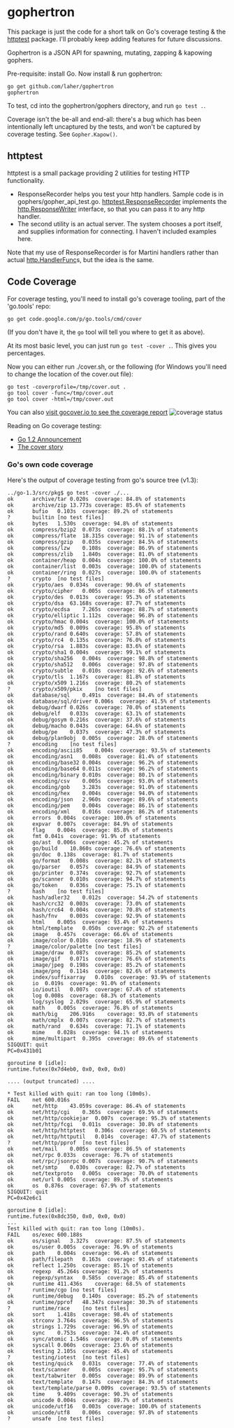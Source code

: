 gophertron
==========

This package is just the code for a short talk on Go's coverage testing & the [httptest](http://golang.org/pkg/net/http/httptest/) package. I'll probably keep adding features for future discussions.

Gophertron is a JSON API for spawning, mutating, zapping & kapowing gophers.

Pre-requisite: install Go. Now install & run gophertron:

	go get github.com/laher/gophertron
	gophertron

To test, cd into the gophertron/gophers directory, and run `go test .`. 

Coverage isn't the be-all and end-all: there's a bug which has been intentionally left uncaptured by the tests, and won't be captured by coverage testing. See `Gopher.Kapow()`. 


httptest
--------

httptest is a small package providing 2 utilities for testing HTTP functionality. 
 
 * ResponseRecorder helps you test your http handlers. Sample code is in gophers/gopher_api_test.go. [httptest.ResponseRecorder](http://golang.org/pkg/net/http/httptest/#ResponseRecorder) implements the [http.ResponseWriter](http://golang.org/pkg/net/http/#ResponseWriter) interface, so that you can pass it to any http handler.
 * The second utility is an actual server. The system chooses a port itself, and supplies information for connecting. I haven't included examples here.

Note that my use of ResponseRecorder is for Martini handlers rather than actual [http.HandlerFunc](http://golang.org/pkg/net/http/#HandlerFunc)s, but the idea is the same.

Code Coverage
-------------

For coverage testing, you'll need to install go's coverage tooling, part of the 'go.tools' repo:

	go get code.google.com/p/go.tools/cmd/cover

(If you don't have it, the `go` tool will tell you where to get it as above).

At its most basic level, you can just run `go test -cover .`. This gives you percentages.

Now you can either run ./cover.sh, or the following (for Windows you'll need to change the location of the cover.out file):

	go test -coverprofile=/tmp/cover.out .
	go tool cover -func=/tmp/cover.out
	go tool cover -html=/tmp/cover.out

You can also [visit gocover.io to see the coverage report](http://gocover.io/github.com/laher/gophertron/gophers) ![coverage status](http://gocover.io/_badge/github.com/laher/gophertron/gophers?)


Reading on Go coverage testing:

 * [Go 1.2 Announcement](http://golang.org/doc/go1.2#cover)
 * [The cover story](http://blog.golang.org/cover)


### Go's own code coverage

Here's the output of coverage testing from go's source tree (v1.3):


	../go-1.3/src/pkg$ go test -cover ./...
	ok  	archive/tar	0.020s	coverage: 84.8% of statements
	ok  	archive/zip	13.773s	coverage: 85.6% of statements
	ok  	bufio	0.103s	coverage: 89.2% of statements
	?   	builtin	[no test files]
	ok  	bytes	1.530s	coverage: 94.8% of statements
	ok  	compress/bzip2	0.073s	coverage: 88.1% of statements
	ok  	compress/flate	18.315s	coverage: 91.1% of statements
	ok  	compress/gzip	0.035s	coverage: 84.5% of statements
	ok  	compress/lzw	0.108s	coverage: 86.9% of statements
	ok  	compress/zlib	1.840s	coverage: 81.0% of statements
	ok  	container/heap	0.004s	coverage: 100.0% of statements
	ok  	container/list	0.003s	coverage: 100.0% of statements
	ok  	container/ring	0.027s	coverage: 100.0% of statements
	?   	crypto	[no test files]
	ok  	crypto/aes	0.034s	coverage: 90.6% of statements
	ok  	crypto/cipher	0.005s	coverage: 86.5% of statements
	ok  	crypto/des	0.013s	coverage: 95.3% of statements
	ok  	crypto/dsa	63.168s	coverage: 87.7% of statements
	ok  	crypto/ecdsa	7.265s	coverage: 88.7% of statements
	ok  	crypto/elliptic	1.112s	coverage: 96.8% of statements
	ok  	crypto/hmac	0.004s	coverage: 100.0% of statements
	ok  	crypto/md5	0.009s	coverage: 95.8% of statements
	ok  	crypto/rand	0.640s	coverage: 57.8% of statements
	ok  	crypto/rc4	0.135s	coverage: 76.0% of statements
	ok  	crypto/rsa	1.883s	coverage: 83.6% of statements
	ok  	crypto/sha1	0.004s	coverage: 99.1% of statements
	ok  	crypto/sha256	0.004s	coverage: 98.8% of statements
	ok  	crypto/sha512	0.006s	coverage: 97.8% of statements
	ok  	crypto/subtle	0.010s	coverage: 92.6% of statements
	ok  	crypto/tls	1.167s	coverage: 81.8% of statements
	ok  	crypto/x509	1.216s	coverage: 80.2% of statements
	?   	crypto/x509/pkix	[no test files]
	ok  	database/sql	0.491s	coverage: 84.4% of statements
	ok  	database/sql/driver	0.006s	coverage: 41.5% of statements
	ok  	debug/dwarf	0.026s	coverage: 70.0% of statements
	ok  	debug/elf	0.033s	coverage: 63.1% of statements
	ok  	debug/gosym	0.216s	coverage: 37.6% of statements
	ok  	debug/macho	0.043s	coverage: 64.6% of statements
	ok  	debug/pe	0.037s	coverage: 47.3% of statements
	ok  	debug/plan9obj	0.005s	coverage: 28.0% of statements
	?   	encoding	[no test files]
	ok  	encoding/ascii85	0.004s	coverage: 93.5% of statements
	ok  	encoding/asn1	0.008s	coverage: 81.4% of statements
	ok  	encoding/base32	0.004s	coverage: 96.2% of statements
	ok  	encoding/base64	0.011s	coverage: 96.2% of statements
	ok  	encoding/binary	0.010s	coverage: 80.1% of statements
	ok  	encoding/csv	0.005s	coverage: 93.0% of statements
	ok  	encoding/gob	3.283s	coverage: 91.0% of statements
	ok  	encoding/hex	0.004s	coverage: 94.0% of statements
	ok  	encoding/json	2.960s	coverage: 89.6% of statements
	ok  	encoding/pem	0.004s	coverage: 86.1% of statements
	ok  	encoding/xml	0.016s	coverage: 86.2% of statements
	ok  	errors	0.004s	coverage: 100.0% of statements
	ok  	expvar	0.007s	coverage: 84.9% of statements
	ok  	flag	0.004s	coverage: 85.8% of statements
	ok  	fmt	0.041s	coverage: 91.9% of statements
	ok  	go/ast	0.006s	coverage: 45.2% of statements
	ok  	go/build	10.860s	coverage: 76.6% of statements
	ok  	go/doc	0.138s	coverage: 81.7% of statements
	ok  	go/format	0.008s	coverage: 82.1% of statements
	ok  	go/parser	0.057s	coverage: 84.9% of statements
	ok  	go/printer	0.374s	coverage: 92.7% of statements
	ok  	go/scanner	0.010s	coverage: 94.7% of statements
	ok  	go/token	0.036s	coverage: 75.1% of statements
	?   	hash	[no test files]
	ok  	hash/adler32	0.012s	coverage: 54.2% of statements
	ok  	hash/crc32	0.003s	coverage: 73.0% of statements
	ok  	hash/crc64	0.004s	coverage: 70.8% of statements
	ok  	hash/fnv	0.003s	coverage: 92.9% of statements
	ok  	html	0.005s	coverage: 93.4% of statements
	ok  	html/template	0.050s	coverage: 92.2% of statements
	ok  	image	0.457s	coverage: 66.6% of statements
	ok  	image/color	0.010s	coverage: 18.9% of statements
	?   	image/color/palette	[no test files]
	ok  	image/draw	0.087s	coverage: 85.2% of statements
	ok  	image/gif	0.071s	coverage: 76.6% of statements
	ok  	image/jpeg	0.198s	coverage: 85.2% of statements
	ok  	image/png	0.114s	coverage: 82.6% of statements
	ok  	index/suffixarray	0.010s	coverage: 93.9% of statements
	ok  	io	0.019s	coverage: 91.0% of statements
	ok  	io/ioutil	0.007s	coverage: 67.4% of statements
	ok  	log	0.008s	coverage: 68.3% of statements
	ok  	log/syslog	2.029s	coverage: 65.9% of statements
	ok  	math	0.005s	coverage: 76.8% of statements
	ok  	math/big	206.916s	coverage: 93.8% of statements
	ok  	math/cmplx	0.007s	coverage: 82.7% of statements
	ok  	math/rand	0.634s	coverage: 71.1% of statements
	ok  	mime	0.028s	coverage: 94.1% of statements
	ok  	mime/multipart	0.395s	coverage: 89.6% of statements
	SIGQUIT: quit
	PC=0x431b01

	goroutine 0 [idle]:
	runtime.futex(0x7d4eb0, 0x0, 0x0, 0x0)

	.... (output truncated) ....

	* Test killed with quit: ran too long (10m0s).
	FAIL	net	600.016s
	ok  	net/http	43.059s	coverage: 86.4% of statements
	ok  	net/http/cgi	0.365s	coverage: 69.5% of statements
	ok  	net/http/cookiejar	0.007s	coverage: 95.3% of statements
	ok  	net/http/fcgi	0.011s	coverage: 30.8% of statements
	ok  	net/http/httptest	0.306s	coverage: 60.5% of statements
	ok  	net/http/httputil	0.014s	coverage: 47.7% of statements
	?   	net/http/pprof	[no test files]
	ok  	net/mail	0.005s	coverage: 86.5% of statements
	ok  	net/rpc	0.033s	coverage: 76.7% of statements
	ok  	net/rpc/jsonrpc	0.007s	coverage: 90.7% of statements
	ok  	net/smtp	0.030s	coverage: 82.7% of statements
	ok  	net/textproto	0.005s	coverage: 70.0% of statements
	ok  	net/url	0.005s	coverage: 89.3% of statements
	ok  	os	0.876s	coverage: 67.9% of statements
	SIGQUIT: quit
	PC=0x42e6c1

	goroutine 0 [idle]:
	runtime.futex(0x8dc350, 0x0, 0x0, 0x0)
	...
	Test killed with quit: ran too long (10m0s).
	FAIL	os/exec	600.188s
	ok  	os/signal	3.327s	coverage: 87.5% of statements
	ok  	os/user	0.005s	coverage: 76.9% of statements
	ok  	path	0.004s	coverage: 96.4% of statements
	ok  	path/filepath	0.163s	coverage: 93.4% of statements
	ok  	reflect	1.250s	coverage: 85.1% of statements
	ok  	regexp	45.264s	coverage: 91.2% of statements
	ok  	regexp/syntax	0.585s	coverage: 85.4% of statements
	ok  	runtime	411.436s	coverage: 68.5% of statements
	?   	runtime/cgo	[no test files]
	ok  	runtime/debug	0.140s	coverage: 85.2% of statements
	ok  	runtime/pprof	48.347s	coverage: 30.3% of statements
	?   	runtime/race	[no test files]
	ok  	sort	1.418s	coverage: 98.4% of statements
	ok  	strconv	3.764s	coverage: 96.5% of statements
	ok  	strings	1.729s	coverage: 96.9% of statements
	ok  	sync	0.753s	coverage: 74.4% of statements
	ok  	sync/atomic	1.546s	coverage: 0.0% of statements
	ok  	syscall	0.060s	coverage: 23.6% of statements
	ok  	testing	2.105s	coverage: 45.4% of statements
	?   	testing/iotest	[no test files]
	ok  	testing/quick	0.031s	coverage: 77.4% of statements
	ok  	text/scanner	0.005s	coverage: 95.7% of statements
	ok  	text/tabwriter	0.005s	coverage: 89.9% of statements
	ok  	text/template	0.147s	coverage: 84.3% of statements
	ok  	text/template/parse	0.009s	coverage: 93.5% of statements
	ok  	time	9.409s	coverage: 90.3% of statements
	ok  	unicode	0.004s	coverage: 89.7% of statements
	ok  	unicode/utf16	0.003s	coverage: 100.0% of statements
	ok  	unicode/utf8	0.006s	coverage: 97.8% of statements
	?   	unsafe	[no test files]

